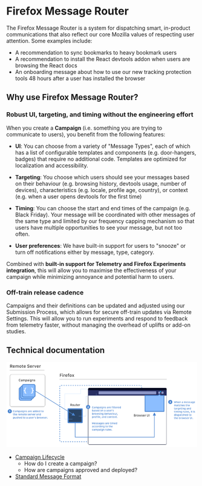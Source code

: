 # Firefox Message Router

The Firefox Message Router is a system for dispatching smart, in-product communications that also reflect our core Mozilla values of respecting user attention. Some examples include:

* A recommendation to sync bookmarks to heavy bookmark users
* A recommendation to install the React devtools addon when users are browsing the React docs
* An onboarding message about how to use our new tracking protection tools 48 hours after a user has installed the browser

## Why use Firefox Message Router?

### Robust UI, targeting, and timing without the engineering effort

When you create a **Campaign** (i.e. something you are trying to communicate to users), you benefit from the following features:

* **UI**: You can choose from a variety of "Message Types", each of which has a list of configurable templates and components (e.g. door-hangers, badges) that require no additional code. Templates are optimized for localization and accessibility.

* **Targeting**: You choose which users should see your messages based on their behaviour (e.g. browsing history, devtools usage, number of devices), characteristics (e.g. locale, profile age, country), or context (e.g. when a user opens devtools for the first time)

* **Timing**: You can choose the start and end times of the campaign (e.g. Black Friday). Your message will be coordinated with other messages of the same type and limited by our frequency capping mechanism so that users have multiple opportunities to see your message, but not too often.

* **User preferences**: We have built-in support for users to "snooze" or turn off notifications either by message, type, category.

Combined with **built-in support for Telemetry and Firefox Experiments integration**, this will allow you to maximise the effectiveness of your campaign while minimizing annoyance and potential harm to users.

### Off-train release cadence

Campaigns and their definitions can be updated and adjusted using our Submission Process, which allows for secure off-train updates via Remote Settings. This will allow you to run experiments and respond to feedback from telemetry faster, without managing the overhead of uplifts or add-on studies.

## Technical documentation

![Architecture diagram](./images/architecture.png)

* [Campaign Lifecycle](./docs/campaign-lifecycle.md)
  * How do I create a campaign?
  * How are campaigns approved and deployed?
* [Standard Message Format](./docs/smf-json.md)
